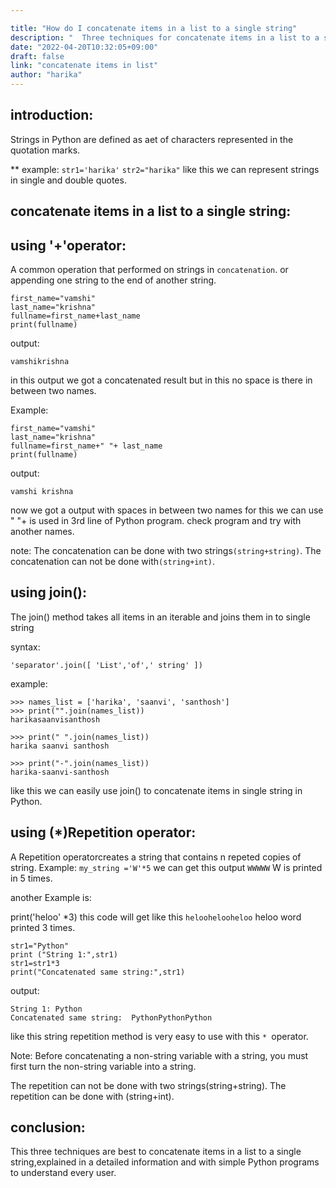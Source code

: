 ```yaml
---

title: "How do I concatenate items in a list to a single string"
description: "  Three techniques for concatenate items in a list to a single string"
date: "2022-04-20T10:32:05+09:00"
draft: false
link: "concatenate items in list"
author: "harika"
---
```


## introduction:
Strings in Python are defined as aet of characters represented in the quotation marks.

** example:
`str1='harika'`
`str2="harika"`
like this we can represent strings in single and double quotes.

## concatenate items in a list to a single string:
## using '+'operator:
A common operation that performed on strings in `concatenation`.
 or
appending one string to the end of another string.

```
first_name="vamshi"
last_name="krishna"
fullname=first_name+last_name
print(fullname)
```
output:
```
vamshikrishna
```

in this output we got a concatenated result but in this no space is there in between two names.

Example:

```
first_name="vamshi"
last_name="krishna"
fullname=first_name+" "+ last_name
print(fullname)
```
output:
```
vamshi krishna
```
now we got a output with spaces in between two names for this we can use 
" "+ is used in 3rd line of Python program.
check program and try with another names.

note:
The concatenation can be done with two strings`(string+string)`.
The concatenation can not be done with`(string+int)`.


## using join():

The join() method takes all items in an iterable and joins them in to single string

syntax:
```
'separator'.join([ 'List','of',' string' ])
```

example:
```
>>> names_list = ['harika', 'saanvi', 'santhosh']
>>> print("".join(names_list))
harikasaanvisanthosh

>>> print(" ".join(names_list))
harika saanvi santhosh

>>> print("-".join(names_list))
harika-saanvi-santhosh
```
like this we can easily use join() to  concatenate items in single string in Python.

## using (*)Repetition operator:
A Repetition operatorcreates a string that contains n repeted copies of string.
Example:
`my_string ='W'*5`
we can get this output `WWWWW` W is printed in 5 times.

another Example is:

print('heloo' *3)
this code will get like this `heloohelooheloo` heloo word printed 3 times.

```
str1="Python"
print ("String 1:",str1)
str1=str1*3
print("Concatenated same string:",str1)
```
output:
```
String 1: Python
Concatenated same string:  PythonPythonPython
```
like this string repetition method is very easy to use with this 
`* `operator.

Note: Before concatenating a non-string variable with a string, you must first turn the non-string variable into a string. 

The repetition can not be done with two strings(string+string).
The repetition can be done with (string+int).

## conclusion:

This three techniques are best to concatenate items in a list to a single string,explained in a detailed information and with simple Python programs to understand every user.




